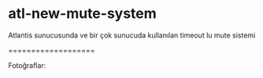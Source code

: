# atl-new-mute-system
Atlantis sunucusunda ve bir çok sunucuda kullanılan timeout lu mute sistemi

===================

Fotoğraflar:
